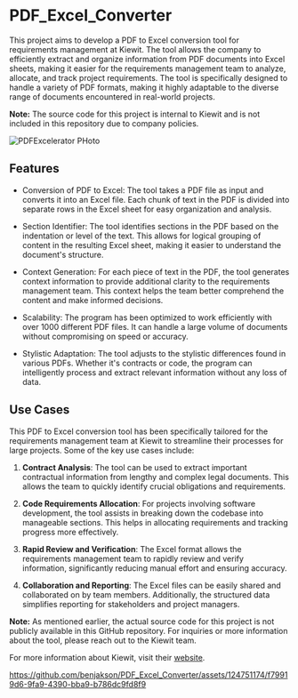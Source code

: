 # PDF_Excel_Converter

This project aims to develop a PDF to Excel conversion tool for requirements management at Kiewit. The tool allows the company to efficiently extract and organize information from PDF documents into Excel sheets, making it easier for the requirements management team to analyze, allocate, and track project requirements. The tool is specifically designed to handle a variety of PDF formats, making it highly adaptable to the diverse range of documents encountered in real-world projects.

**Note:** The source code for this project is internal to Kiewit and is not included in this repository due to company policies.

![PDFExcelerator PHoto](https://github.com/benjakson/PDF_Excel_Converter/assets/124751174/4b3ca05d-b2c5-4e10-8711-0be5e4312a26)

## Features

- Conversion of PDF to Excel: The tool takes a PDF file as input and converts it into an Excel file. Each chunk of text in the PDF is divided into separate rows in the Excel sheet for easy organization and analysis.

- Section Identifier: The tool identifies sections in the PDF based on the indentation or level of the text. This allows for logical grouping of content in the resulting Excel sheet, making it easier to understand the document's structure.

- Context Generation: For each piece of text in the PDF, the tool generates context information to provide additional clarity to the requirements management team. This context helps the team better comprehend the content and make informed decisions.

- Scalability: The program has been optimized to work efficiently with over 1000 different PDF files. It can handle a large volume of documents without compromising on speed or accuracy.

- Stylistic Adaptation: The tool adjusts to the stylistic differences found in various PDFs. Whether it's contracts or code, the program can intelligently process and extract relevant information without any loss of data.

## Use Cases

This PDF to Excel conversion tool has been specifically tailored for the requirements management team at Kiewit to streamline their processes for large projects. Some of the key use cases include:

1. **Contract Analysis**: The tool can be used to extract important contractual information from lengthy and complex legal documents. This allows the team to quickly identify crucial obligations and requirements.

2. **Code Requirements Allocation**: For projects involving software development, the tool assists in breaking down the codebase into manageable sections. This helps in allocating requirements and tracking progress more effectively.

3. **Rapid Review and Verification**: The Excel format allows the requirements management team to rapidly review and verify information, significantly reducing manual effort and ensuring accuracy.

4. **Collaboration and Reporting**: The Excel files can be easily shared and collaborated on by team members. Additionally, the structured data simplifies reporting for stakeholders and project managers.

**Note:** As mentioned earlier, the actual source code for this project is not publicly available in this GitHub repository. For inquiries or more information about the tool, please reach out to the Kiewit team.

For more information about Kiewit, visit their [website](https://www.kiewit.com/).


https://github.com/benjakson/PDF_Excel_Converter/assets/124751174/f79919d6-9fa9-4390-bba9-b786dc9fd8f9

